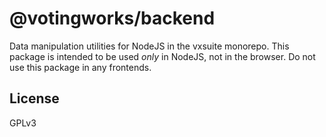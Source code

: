 # @votingworks/backend

Data manipulation utilities for NodeJS in the vxsuite monorepo. This package is
intended to be used _only_ in NodeJS, not in the browser. Do not use this
package in any frontends.

## License

GPLv3
